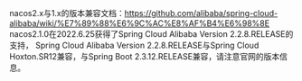 nacos2.x与1.x的版本兼容文档：https://github.com/alibaba/spring-cloud-alibaba/wiki/%E7%89%88%E6%9C%AC%E8%AF%B4%E6%98%8E
nacos2.1.0在2022.6.25获得了Spring Cloud Alibaba Version 2.2.8.RELEASE的支持，
Spring Cloud Alibaba Version 2.2.8.RELEASE与Spring Cloud Hoxton.SR12兼容，与Spring Boot 2.3.12.RELEASE兼容，请注意官网的版本信息。